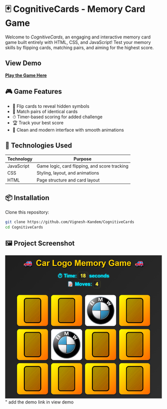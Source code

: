 # 🃏 CognitiveCards - Memory Card Game

Welcome to *CognitiveCards*, an engaging and interactive memory card game built entirely with HTML, CSS, and JavaScript! Test your memory skills by flipping cards, matching pairs, and aiming for the highest score.

## View Demo

[**Play the Game Here**](https://vignesh-kandem.github.io/CognitiveCards/)

## 🎮 Game Features

- 🧠 Flip cards to reveal hidden symbols  
- 🔄 Match pairs of identical cards  
- ⏱ Timer-based scoring for added challenge  
- 🏆 Track your best score   
- 🎨 Clean and modern interface with smooth animations  

## 🧰 Technologies Used

| Technology | Purpose |
|------------|---------|
| JavaScript | Game logic, card flipping, and score tracking | 
| CSS        | Styling, layout, and animations |
| HTML       | Page structure and card layout |

## 📦 Installation

Clone this repository:

```bash
git clone https://github.com/Vignesh-Kandem/CognitiveCards
cd CognitiveCards
```

## 🖼 Project Screenshot

![CognitiveCards Game Interface](assets/screenshot.png)" add the demo link in view demo